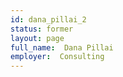 ```yaml
---
id: dana_pillai_2
status: former
layout: page
full_name:  Dana Pillai
employer:  Consulting 
---
```

